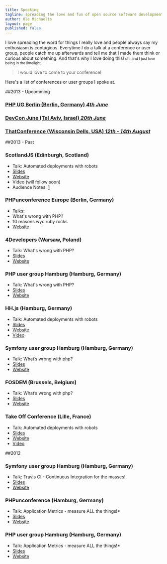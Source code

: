 ```yaml
---
title: Speaking
tagline: spreading the love and fun of open source software development and programming in general
author: Ole Michaelis
layout: page
published: false
---
```


I love spreading the word for things I really love and people always say my enthusiasm is contagious. Everytime I do a talk at a conference or user group, people catch me up afterwards and tell me that I made them think or curious about something. And that's why I love doing this! <small>oh, and I just love being in the limelight</small>

> I would love to come to your conference!

Here's a list of conferences or user groups I spoke at.

##2013 - Upcomming

### [PHP UG Berlin (Berlin, Germany) _4th June_](http://www.bephpug.de/)
### [DevCon June (Tel Aviv, Israel) _20th June_](http://devcon-june2013.events.co.il/)
### [ThatConference (Wisconsin Dells, USA) _12th - 14th August_](http://www.thatconference.com/)

##2013 - Past

### ScotlandJS (Edinburgh, Scotland)
* Talk: Automated deployments with robots
* [Slides](https://speakerdeck.com/nesquick/automated-deployments-with-robots-1)
* [Website](http://scotlandjs.com/)
* Video (will follow soon)
* Audience Notes: [1](http://decadecity.net/blog/2013/05/09/ole-michaelis-automated-deployments-with-robots)

### PHPunconference Europe (Berlin, Germany)
 * Talks:
  * What's wrong with PHP?
  * 10 reasons wyo ruby rocks
 * [Website](http://www.phpuceu.org/)

### 4Developers (Warsaw, Poland)
 * Talk: What's wrong with PHP?
 * [Slides][phpug_slides_whats_wrong]
 * [Website][4developers_homepage]
 
 [phpug_slides_whats_wrong]: https://speakerdeck.com/nesquick/whats-wrong-with-php-1
 [4developers_homepage]: http://2013.4developers.org.pl/en/
 
### PHP user group Hamburg (Hamburg, Germany)
 * Talk: What's wrong with PHP?
 * [Slides][phpug_slides_whats_wrong]
 * [Website][phpug_hp_2013]
 
 [phpug_slides_whats_wrong]: https://speakerdeck.com/nesquick/whats-wrong-with-php-1
 [phpug_hp_2013]: http://www.phpughh.de/

### HH.js (Hamburg, Germany)
 * Talk: Automated deployments with robots
 * [Slides][robots_slides]
 * [Website][hhjs]
 * [Video][hhjs_video]

 [hhjs]: http://www.meetup.com/hamburg-js/events/72891992/
 [robots_slides]: https://speakerdeck.com/nesquick/automated-deployments-with-robots
 [hhjs_video]: http://lecture2go.uni-hamburg.de/veranstaltungen/-/v/14758

### Symfony user group Hamburg (Hamburg, Germany)
 * Talk: What’s wrong with php?
 * [Slides][what_wrong_with_php_slides]
 * [Website][sf_ug_hh]

 [sf_ug_hh]: http://www.meetup.com/sfughh/events/97853262/

### FOSDEM (Brussels, Belgium)
 * Talk: What’s wrong with php?
 * [Slides][what_wrong_with_php_slides]
 * [Website][fosdem_hp]

 [what_wrong_with_php_slides]: https://speakerdeck.com/nesquick/whats-wrong-with-php
 [fosdem_hp]: https://fosdem.org/2013/schedule/speaker/ole_michaelis/

### Take Off Conference (Lille, France)
 * Talk: Automated deployments with robots
 * [Slides][robots_slides]
 * [Website][takeoff_hp]
 * [Video][takeoff_talk]

 [takeoff_talk]: http://www.youtube.com/watch?v=3_G9mfJkMuM&list=PLMz7qMiFSV93QQUFSDRFWPBcdGHfkySqN
 [takeoff_hp]: http://takeoffconf.com/

##2012
### Symfony user group Hamburg (Hamburg, Germany)
 * Talk: Travis CI - Continuous Integration for the masses!
 * [Slides][travis_slides]
 * [Website][sf_ug_hh_2012]

 [travis_slides]: https://speakerdeck.com/nesquick/travis-ci-continuous-integration-for-the-masses
 [sf_ug_hh_2012]: http://www.meetup.com/sfughh/events/91521812/

### PHPunconference (Hamburg, Germany)
 * Talk: Application Metrics - measure ALL the things!*
 * [Slides][unconf_slides] 
 * [Website][unconf_2012]

 [unconf_slides]: https://speakerdeck.com/nesquick/application-metrics-measure-all-the-things-star
 [unconf_2012]: http://contribs.eu.phpunconf.org/

### PHP user group Hamburg (Hamburg, Germany)
 * Talk: Application Metrics - measure ALL the things!*
 * [Slides][phpug_slides_2012]
 * [Website][phpug_hp_2012]

 [phpug_slides_2012]: https://speakerdeck.com/nesquick/application-metrics-phpughh
 [phpug_hp_2012]: http://www.meetup.com/phpughh/events/64049162/
